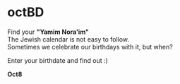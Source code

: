 # octBD
Find your **"Yamim Nora'im"**  
The Jewish calendar is not easy to follow.  
Sometimes we celebrate our birthdays with it, but when?

Enter your birthdate and find out :)


**Oct8**
